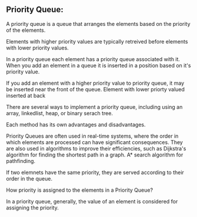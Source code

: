 
## Priority Queue:

A priority queue is a queue that arranges the elements based on the priority of the elements.

Elements with higher priority values are typically retreived before elements with lower priority values.

In a priority queue each element has a priority queue associated with it.
When you add an element in a queue it is inserted in a position based on it's priority value.

If you add an element with a higher priority value to priority queue, it may be inserted near the front of the queue.
Element with lower priorty valued inserted at back

There are several ways to implement a priority queue, including using an array, linkedlist, heap, or binary serach tree.

Each method has its own advantages and disadvantages.

Priority Queues are often used in real-time systems, where the order in which elements are processed can have significant consequences.
They are also used in algorithms to improve their efficiencies, such as Dijkstra's algorithm for finding the shortest path in a graph. A* search algorithm for pathfinding.

If two elemnets have the same priority, they are served according to their order in the queue.

How priority is assigned to the elements in a Priority Queue?

In a priority queue, generally, the value of an element is considered for assigning the priority.


